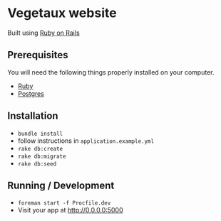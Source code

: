 # Vegetaux website

Built using [Ruby on Rails](http://rubyonrails.org/)

## Prerequisites

You will need the following things properly installed on your computer.

* [Ruby](https://www.ruby-lang.org)
* [Postgres](http://www.postgresql.org/)

## Installation

* `bundle install`
* follow instructions in `application.example.yml`
* `rake db:create`
* `rake db:migrate`
* `rake db:seed`

## Running / Development

* `foreman start -f Procfile.dev`
* Visit your app at http://0.0.0.0:5000